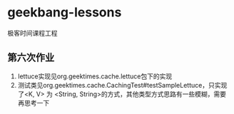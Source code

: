 # geekbang-lessons
极客时间课程工程



## 第六次作业

1. lettuce实现见org.geektimes.cache.lettuce包下的实现
2. 测试类见org.geektimes.cache.CachingTest#testSampleLettuce，只实现了<K, V> 为 <String, String>的方式，其他类型方式思路有一些模糊，需要再思考一下